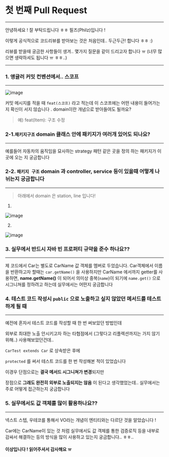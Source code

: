 

# 첫 번째 Pull Request

---

안녕하세요 !  잘 부탁드립니다 ㅎㅎ 필즈(Philz)입니다 !

이렇게 공식적으로 코드리뷰를 받아보는 것은 처음인데.. 두근두근! 합니다 ㅎㅎ :)

리뷰를 받을때 궁금한 사항들이 생겨.. 몇가지 질문을 같이 드리고자 합니다 ㅠ
(너무 많으면 생략하셔도 됩니다 ㅠ ㅎㅎ..)

---

### 1. 앵귤러 커밋 컨벤션에서.. 스코프

---

![image](https://user-images.githubusercontent.com/66164361/153561334-1f6cc7ef-62b6-41f5-b5d2-5cc653eebbbe.png)


커밋 메시지를 적을 때 `feat(스코프)` 라고 적는데 이 스코프에는 어떤 내용이 들어가는지 확신이 서지 않습니다 . domain이란 개념으로 받아들여도 될까요?
> 예) feat(Item): 구조 수정

### 2-1.`패키지구조` domain 클래스 안에 패키지가 여러개 있어도 되나요?

---

예를들어 자동차의 움직임을 묘사하는 strategy 패턴 같은 곳을 정의 하는 패키지가 이곳에 오는 지 궁금합니다

### 2-2. `패키지 구조` domain 과 controller, service 등이 있을때 어떻게 나뉘는지 궁금합니다

---

> 아래에서 domain 은 station, line 입니다!

1.
![image](https://user-images.githubusercontent.com/66164361/153560471-29b9e4bb-44bf-467d-a313-a1bc50661077.png)

2.
![image](https://user-images.githubusercontent.com/66164361/153560504-aa3b36c7-e333-4401-a9cc-95a4ef8cc11d.png)

### 3. 실무에서 반드시 자바 빈 프로퍼티 규약을 준수 하나요??

---

제 코드에서 Car는 별도로 CarName 값 객체를 멤버로 두었습니다.
Car객체에서 이름을 반환하고자 할때는 `car.getName()` 을 사용하지만
CarName 에서까지 getter를 사용하면, **name.getName()** 이 되어서 의미상 중복(`name`)이 되기에
`name.get()` 으로 시그니쳐를 정하려고 하는데 실무에서는 어떤지 궁금합니다


### 4. 테스트 코드 작성시 `public` 으로 노출하고 싶지 않았던 메서드를 테스트하게 될 때

---

예전에 혼자서 테스트 코드를 작성할 때 한 번 써보았던 방법인데

외부로 최대한 노출 안시키고자 하는 타협점에서 (그렇다고 리플렉션까지는 가지 않기 위해..)  사용해보았던건데..

`CarTest extends Car` 로 상속받은 후에

`protected` 를 써서 테스트 코드를 한 번 작성해본 적이 있었습니다

이경우 단점으로는 **결국 메서드 시그니쳐가 변경**되지만

장점으로 **그래도 완전히 외부로 노출되지는 않음** 이 된다고 생각했었는데.. 실무에서는 주로 어떻게 접근하는지 궁금합니다



### 5. 실무에서도 값 객체를 많이 활용하나요??

---

넥스트 스텝, 우테코를 통해서 VO라는 개념이 엔티티와는 다르단 것을 알았습니다 !

Car에는 CarName이 있는 것 처럼 실무에서도 값 객체를 통한 검증로직 등을 내부로 감싸서 해결하는 등의 방식을 많이 사용하고 있는지 궁금합니다.. ㅎㅎ..


#### 이상입니다 ! 읽어주셔서 감사해요 ㅠ


